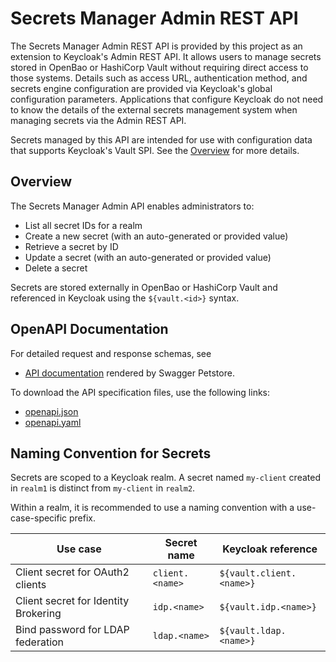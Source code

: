 # Secrets Manager Admin REST API

The Secrets Manager Admin REST API is provided by this project as an extension to Keycloak's Admin REST API.
It allows users to manage secrets stored in OpenBao or HashiCorp Vault without requiring direct access to those systems.
Details such as access URL, authentication method, and secrets engine configuration are provided via Keycloak's global configuration parameters. Applications that configure Keycloak do not need to know the details of the external secrets management system when managing secrets via the Admin REST API.

Secrets managed by this API are intended for use with configuration data that supports Keycloak's Vault SPI.
See the [Overview](docs/overview.md) for more details.

## Overview

The Secrets Manager Admin API enables administrators to:

- List all secret IDs for a realm
- Create a new secret (with an auto-generated or provided value)
- Retrieve a secret by ID
- Update a secret (with an auto-generated or provided value)
- Delete a secret

Secrets are stored externally in OpenBao or HashiCorp Vault and referenced in Keycloak using the `${vault.<id>}` syntax.

## OpenAPI Documentation

For detailed request and response schemas, see

- [API documentation](https://petstore.swagger.io/?url=https://raw.githubusercontent.com/Nordix/keycloak-secrets-vault-provider/refs/heads/main/docs/openapi.json) rendered by Swagger Petstore.

To download the API specification files, use the following links:
- [openapi.json](openapi.json)
- [openapi.yaml](openapi.yaml)


## Naming Convention for Secrets

Secrets are scoped to a Keycloak realm.
A secret named `my-client` created in `realm1` is distinct from `my-client` in `realm2`.

Within a realm, it is recommended to use a naming convention with a use-case-specific prefix.

| Use case                              | Secret name         | Keycloak reference              |
|----------------------------------------|---------------------|---------------------------------|
| Client secret for OAuth2 clients       | `client.<name>`     | `${vault.client.<name>}`        |
| Client secret for Identity Brokering   | `idp.<name>`        | `${vault.idp.<name>}`           |
| Bind password for LDAP federation      | `ldap.<name>`       | `${vault.ldap.<name>}`          |
